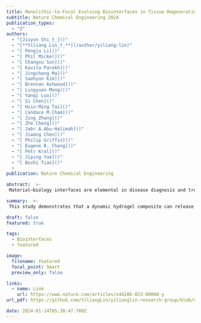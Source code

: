 ```yaml
---
title: Monolithic-to-Focal Evolving Biointerfaces in Tissue Regeneration and Bioelectronics
subtitle: Nature Chemical Engineering 2024
publication_types:
  - "2"
authors:
  - "[Jiuyun Shi_†_]()"
  - "[**Yiliang Lin_†_**](/author/yiliang-lin)"
  - "[ Pengju Li]()"
  - "[ Phil Mickel]()"
  - "[ Changxu Sun]()"
  - "[ Kavita Parekh]()"
  - "[ Jingcheng Ma]()"
  - "[ Saehyun Kim]()"
  - "[ Brennan Ashwood]()"
  - "[ Lingyuan Meng]()"
  - "[ Yanqi Luo]()"
  - "[ Si Chen]()"
  - "[ Hsiu-Ming Tai]()"
  - "[ Candace M.Cham]()"
  - "[ Jing Zhang]()"
  - "[ Zhe Cheng]()"
  - "[ Jabr A.Abu-Halimah]()"
  - "[ Jiwang Chen]()"
  - "[ Philip Griffin]()"
  - "[ Eugene B. Chang]()"
  - "[ Petr Kral]()"
  - "[ Jiping Yue]()"
  - "[ Bozhi Tian]()"
  - 
publication: Nature Chemical Engineering

abstract:  >-
 Material–biology interfaces are elemental in disease diagnosis and treatment. While monolithic biointerfaces are easier to implement, distributed and focal interfaces tend to be more dynamic and less invasive. Here, using naturally occurring precursors, we constructed a granule-releasing hydrogel platform that shows monolithic-to-focal evolving biointerfaces, thus expanding the forms, delivery methods and application domains of traditional monolithic or focal biointerfaces. Individual granules were embedded in a responsive hydrogel matrix and then converted into various macroscopic shapes such as bandages and bioelectronics–gel hybrids to enhance macroscopic manipulation. The granules can be released from the macroscopic shapes and establish focal bio-adhesions ex vivo and in vivo, for which molecular dynamics simulations reveal the adhesion mechanism. With the evolving design, we demonstrate that granule-releasing hydrogels effectively treat ulcerative colitis, heal skin wounds and reduce myocardial infarctions. Furthermore, we demonstrate improved device manipulation and bio-adhesion when granule-releasing hydrogels are incorporated into flexible cardiac electrophysiology mapping devices. This work presents an approach for building dynamic biointerfaces.

summary:  >-
 This study demonstrates that a dynamic hydrogel composite can release cellular-size granules in the physiological environments for regenerative medicine and bioelectronics, which has been long sought in the development of hydrogel-based artificial cells21. A monolithic-to-focal evolving process allows the composite to harness the properties and functions of both monolithic and focal biointerfaces. The hydrogel composites use gelatin and chitosan as the hydrogel matrix to respond to biological environments while also facilitating macroscopic material shaping and manipulation.

draft: false
featured: true

tags:
  - Biointerfaces
  - featured

image:
  filename: featured
  focal_point: Smart
  preview_only: false

links:
  - name: Link
    url: https://www.nature.com/articles/s44286-023-00008-y
url_pdf: https://github.com/YiliangLin/yilianglin-research-group/blob/main/assets/media/s44286-023-00008-y.pdf?raw=true

date: 2024-01-14T05:30:47.788Z
---
```

